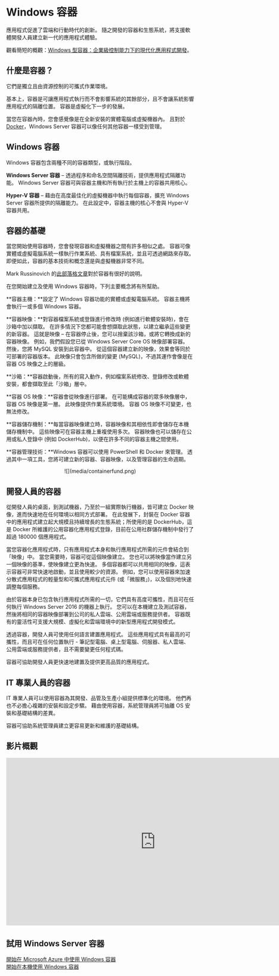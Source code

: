 # Windows 容器

應用程式促進了雲端和行動時代的創新。 隨之開發的容器和生態系統，將支援軟體開發人員建立新一代的應用程式體驗。

觀看簡短的概觀：[Windows 型容器：企業級控制能力下的現代化應用程式開發](https://youtu.be/Ryx3o0rD5lY)。

## 什麼是容器？

它們是獨立且由資源控制的可攜式作業環境。

基本上，容器是可讓應用程式執行而不會影響系統的其餘部分，且不會讓系統影響應用程式的隔離位置。 容器是虛擬化下一步的發展。

當您在容器內時，您會感覺像是在全新安裝的實體電腦或虛擬機器內。 且對於 [Docker](https://www.docker.com/)，Windows Server 容器可以像任何其他容器一樣受到管理。

## Windows 容器

Windows 容器包含兩種不同的容器類型，或執行階段。

**Windows Server 容器** – 透過程序和命名空間隔離技術，提供應用程式隔離功能。 Windows Server 容器可與容器主機和所有執行於主機上的容器共用核心。

**Hyper-V 容器** – 藉由在高度最佳化的虛擬機器中執行每個容器，擴充 Windows Server 容器所提供的隔離能力。 在此設定中，容器主機的核心不會與 Hyper-V 容器共用。


## 容器的基礎

當您開始使用容器時，您會發現容器和虛擬機器之間有許多相似之處。 容器可像實體或虛擬電腦系統一樣執行作業系統、具有檔案系統，並且可透過網路來存取。 即便如此，容器的基本技術和概念還是與虛擬機器非常不同。

Mark Russinovich 的[此部落格文章](http://azure.microsoft.com/blog/2015/08/17/containers-docker-windows-and-trends/)對於容器有很好的說明。

在您開始建立及使用 Windows 容器時，下列主要概念將有所幫助。

**容器主機：**設定了 Windows 容器功能的實體或虛擬電腦系統。 容器主機將會執行一或多個 Windows 容器。

**容器映像：**對容器檔案系統或登錄進行修改時 (例如進行軟體安裝時)，會在沙箱中加以擷取。 在許多情況下您都可能會想擷取此狀態，以建立繼承這些變更的新容器。 這就是映像 – 在容器停止後，您可以捨棄該沙箱，或將它轉換成新的容器映像。 例如，我們假設您已從 Windows Server Core OS 映像部署容器。 然後，您將 MySQL 安裝到此容器中。 從這個容器建立新的映像，效果會等同於可部署的容器版本。 此映像只會包含所做的變更 (MySQL)，不過其運作會像是在容器 OS 映像之上的層級。

**沙箱：**容器啟動後，所有的寫入動作，例如檔案系統修改、登錄修改或軟體安裝，都會擷取至此「沙箱」層中。

**容器 OS 映像：**容器會從映像進行部署。 在可能構成容器的眾多映像層中，容器 OS 映像是第一層。 此映像提供作業系統環境。 容器 OS 映像不可變更，也無法修改。

**容器儲存機制：**每當容器映像建立時，容器映像和其相依性即會儲存在本機儲存機制中。 這些映像可在容器主機上重複使用多次。 容器映像也可以儲存在公用或私人登錄中 (例如 DockerHub)，以便在許多不同的容器主機之間使用。

**容器管理技術：**Windows 容器可以使用 PowerShell 和 Docker 來管理。 透過其中一項工具，您將可建立新的容器、容器映像，以及管理容器的生命週期。

<center>![](media/containerfund.png)</center>

## 開發人員的容器

從開發人員的桌面，到測試機器，乃至於一組實際執行機器，皆可建立 Docker 映像，進而快速地在任何環境以相同方式部署。 在此發展下，封裝在 Docker 容器中的應用程式建立起大規模且持續增長的生態系統；所使用的是 DockerHub，這是 Docker 所維護的公用容器化應用程式登錄，目前在公用社群儲存機制中發行了超過 180000 個應用程式。

當您容器化應用程式時，只有應用程式本身和執行應用程式所需的元件會結合到「映像」中。 當您需要時，容器可從這個映像建立。 您也可以將映像當作建立另一個映像的基準，使映像建立更為快速。 多個容器都可以共用相同的映像，這表示容器可非常快速地啟動，並且使用較少的資源。 例如，您可以使用容器來加速分散式應用程式的輕量型和可攜式應用程式元件 (或「微服務」)，以及個別地快速調整每個服務。

由於容器本身已包含執行應用程式所需的一切，它們具有高度可攜性，而且可在任何執行 Windows Server 2016 的機器上執行。 您可以在本機建立及測試容器，然後將相同的容器映像部署到公司的私人雲端、公用雲端或服務提供者。 容器既有的靈活性可支援大規模、虛擬化和雲端環境中的新型應用程式開發模式。

透過容器，開發人員可使用任何語言建置應用程式。 這些應用程式具有最高的可攜性，而且可在任何位置執行 - 筆記型電腦、桌上型電腦、伺服器、私人雲端、公用雲端或服務提供者，且不需要變更任何程式碼。

容器可協助開發人員更快速地建置及提供更高品質的應用程式。

## IT 專業人員的容器

IT 專業人員可以使用容器為其開發、品管及生產小組提供標準化的環境。 他們再也不必擔心複雜的安裝和設定步驟。 藉由使用容器，系統管理員將可抽離 OS 安裝和基礎結構的差異。

容器可協助系統管理員建立更容易更新和維護的基礎結構。

## 影片概觀

<iframe 
src="https://channel9.msdn.com/Blogs/containers/Containers-101-with-Microsoft-and-Docker/player#ccLang=tw" width="800" height="450" allowFullScreen="true" frameBorder="0" scrolling="no"></iframe>


## 試用 Windows Server 容器

[開始在 Microsoft Azure 中使用 Windows 容器](../quick_start/azure_setup.md)  
[開始在本機使用 Windows 容器](../quick_start/container_setup.md)




